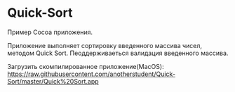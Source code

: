 # Quick-Sort
Пример Cocoa приложения.

Приложение выполняет сортировку введенного массива чисел, методом Quick Sort.
Пеоддерживаеться валидация введенного массива.

Загрузить скомпилированное приложение(MacOS):
https://raw.githubusercontent.com/anotherstudent/Quick-Sort/master/Quick%20Sort.app

